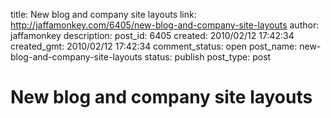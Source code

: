 title: New blog and company site layouts
link: http://jaffamonkey.com/6405/new-blog-and-company-site-layouts
author: jaffamonkey
description: 
post_id: 6405
created: 2010/02/12 17:42:34
created_gmt: 2010/02/12 17:42:34
comment_status: open
post_name: new-blog-and-company-site-layouts
status: publish
post_type: post

# New blog and company site layouts

